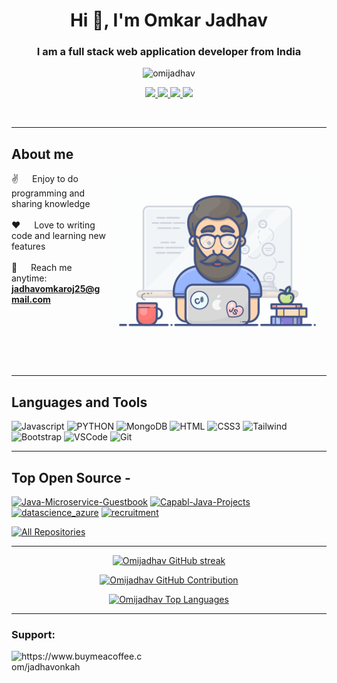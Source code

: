 <h1 align="center">Hi 👋, I'm Omkar Jadhav</h1>
<h3 align="center">I am a full stack web application developer from <b>India</b></h3>

<p align="center"> <img src="https://komarev.com/ghpvc/?username=omijadhav&label=Profile%20views&color=0e75b6&style=flat" alt="omijadhav" /> </p>

<p align="center">
<a href="https://www.linkedin.com/in/omkar-d-jadhav" target="blank">
 <img src="https://img.shields.io/badge/Linkedin-%230A66C2?style=for-the-badge&logo=Linkedin&logoColor=black"/>
</a>
 <a href="https://twitter.com/41omkar" target="blank">
  <img src="https://img.shields.io/badge/Twitter-%231D9BF0?style=for-the-badge&logo=Twitter&logoColor=black"/>
 </a>
 <a href="https://instagram.com/omkarjadhav756" target="blank">
  <img src="https://img.shields.io/badge/Instagram-%23E4405F?style=for-the-badge&logo=Instagram&logoColor=black"/>
 </a>
 <a href="https://discord.gg/Omkar#4759" target="blank">
  <img src="https://img.shields.io/badge/Discord-%235865F2?style=for-the-badge&logo=Discord&logoColor=black"/>
 </a>
</p>
<br />

-----------------------------------------------------------------------------------------------------------------------------
 ## About me
 
<p>
 <img align="right" width="350" src="/assets/programmer.gif" alt="Coding gif" />
  
 ✌️ &emsp; Enjoy to do programming and sharing knowledge <br/><br/>
 ❤️ &emsp; Love to writing code and learning new features<br/><br/>
 📧 &emsp; Reach me anytime: **jadhavomkaroj25@gmail.com**<br/><br/>

</p>
<br/>
<br/>
<br/>
<br/>

-----------------------------------------------------------------------------------------------------------------------------

## Languages and Tools

![Javascript](https://img.shields.io/badge/Javascript-F0DB4F?style=for-the-badge&labelColor=black&logo=javascript&logoColor=F0DB4F)
![PYTHON](https://img.shields.io/badge/Python-%233776AB?style=for-the-badge&logo=Python&labelColor=black)
![MongoDB](https://img.shields.io/badge/MongoDB-4EA94B?style=for-the-badge&logo=mongodb&logoColor=white)
![HTML](https://img.shields.io/badge/HTML5-E34F26?style=for-the-badge&logo=html5&logoColor=white)
![CSS3](https://img.shields.io/badge/CSS3-1572B6?style=for-the-badge&logo=css3&logoColor=white)
![Tailwind](https://img.shields.io/badge/Tailwind_CSS-092749?style=for-the-badge&logo=tailwindcss&logoColor=06B6D4&labelColor=000000)
![Bootstrap](https://img.shields.io/badge/Bootstrap-563D7C?style=for-the-badge&logo=bootstrap&logoColor=white)
![VSCode](https://img.shields.io/badge/Visual_Studio-0078d7?style=for-the-badge&logo=visual%20studio&logoColor=white)
![Git](https://img.shields.io/badge/Git-F05032?style=for-the-badge&logo=git&logoColor=white)


-----------------------------------------------------------------------------------------------------------------------------

## Top Open Source -
[![Java-Microservice-Guestbook](https://github-readme-stats.vercel.app/api/pin/?username=Omijadhav&repo=Java-Microservice-Guestbook&border_color=7F3FBF&bg_color=0D1117&title_color=C9D1D9&text_color=8B949E&icon_color=7F3FBF)](https://github.com/Omijadhav/Java-Microservice-Guestbook)
[![Capabl-Java-Projects](https://github-readme-stats.vercel.app/api/pin/?username=Omijadhav&repo=Capabl-Java-Projects&border_color=7F3FBF&bg_color=0D1117&title_color=C9D1D9&text_color=8B949E&icon_color=7F3FBF)](https://github.com/Omijadhav/Capabl-Java-Projects)
[![datascience_azure](https://github-readme-stats.vercel.app/api/pin/?username=Omijadhav&repo=datascience_azure&border_color=7F3FBF&bg_color=0D1117&title_color=C9D1D9&text_color=8B949E&icon_color=7F3FBF)](https://github.com/Omijadhav/datascience_azure)
[![recruitment](https://github-readme-stats.vercel.app/api/pin/?username=Omijadhav&repo=recruitment&border_color=7F3FBF&bg_color=0D1117&title_color=C9D1D9&text_color=8B949E&icon_color=7F3FBF)](https://github.com/Omijadhav/recruitment)

<p align="left">
  <a href="https://github.com/Omijadhav?tab=repositories" target="_blank"><img alt="All Repositories" title="All Repositories" src="https://img.shields.io/badge/-All%20Repos-2962FF?style=for-the-badge&logo=koding&logoColor=white"/></a>
</p>

-----------------------------------------------------------------------------------------------------------------------------

<p align="center">
  <a href="https://github.com/Omijadhav">
    <img src="https://github-readme-streak-stats.herokuapp.com/?user=Omijadhav&theme=radical&border=7F3FBF&background=0D1117" alt="Omijadhav GitHub streak"/>
  </a>
</p>

<p align="center">
  <a href="https://github.com/Omijadhav">
    <img src="https://github-profile-summary-cards.vercel.app/api/cards/profile-details?username=Omijadhav&theme=radical" alt="Omijadhav GitHub Contribution"/>
  </a>
</p>

<p align="center">
<a href="https://github.com/Omijadhav"><img alt="Omijadhav Top Languages" src="https://denvercoder1-github-readme-stats.vercel.app/api/top-langs/?username=Omijadhav&langs_count=8&layout=compact&theme=react&border_color=7F3FBF&bg_color=0D1117&title_color=F85D7F&icon_color=F8D866" height="192px" width="49.5%"/></a>
</p>

-----------------------------------------------------------------------------------------------------------------------------
<h3 align="left">Support:</h3>
<p><a href="https://www.buymeacoffee.com/jadhavonkah"> <img align="left" src="https://cdn.buymeacoffee.com/buttons/v2/default-yellow.png" height="50" width="210" alt="https://www.buymeacoffee.com/jadhavonkah" /></a></p><br><br>
